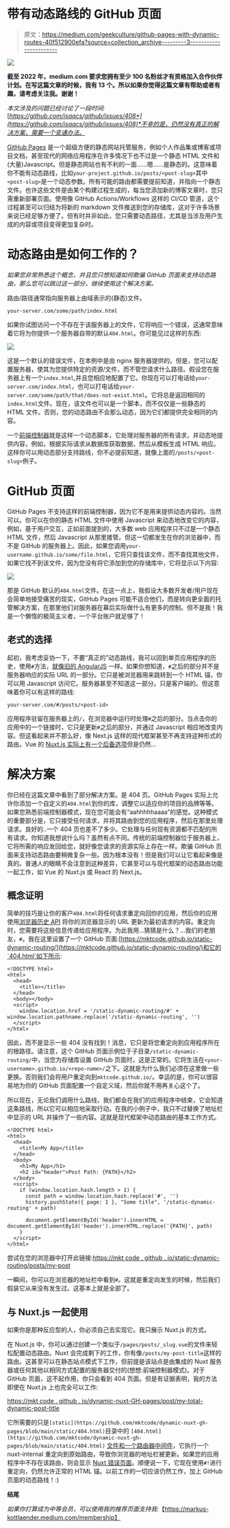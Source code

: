 # 带有动态路线的 GitHub 页面

> 原文：<https://medium.com/geekculture/github-pages-with-dynamic-routes-40f512900efa?source=collection_archive---------3----------------------->

![](img/aedd2c6ad63e1db33737461100413ca3.png)

**截至 2022 年，medium.com 要求您拥有至少 100 名粉丝才有资格加入合作伙伴计划。在写这篇文章的时候，我有 13 个。所以如果你觉得这篇文章有帮助或者有趣，请考虑关注我。谢谢！**

*本文涉及的问题已经讨论了一段时间:*[*https://github.com/isaacs/github/issues/408*](https://github.com/isaacs/github/issues/408)*不幸的是，仍然没有真正的解决方案，需要一个变通办法。*

[GitHub Pages](https://pages.github.com/) 是一个超级方便的静态网站托管服务，例如个人作品集或博客或项目文档，甚至现代的网络应用程序在许多情况下也不过是一个静态 HTML 文件和(大量)Javascript。但是静态网站也有不利的一面……嗯……是静态的。这意味着你不能有动态路线，比如`your-project.github.io/posts/<post-slug>`其中`<post-slug>`是一个动态参数。所有可能的路由都需要提前知道，并指向一个静态文件。也许这些文件是由某个构建过程生成的，每当您添加新的博客文章时，您只需重新部署页面。使用像 GitHub Actions/Workflows 这样的 CI/CD 管道，这个过程甚至可以归结为将新的 markdown 文件推送到您的存储库，这对于许多场景来说已经足够方便了。但有时并非如此，您只需要动态路径，尤其是当涉及用户生成的内容或项目变得更加复杂时。

# 动态路由是如何工作的？

*如果您非常熟悉这个概念，并且您只想知道如何欺骗 GitHub 页面来支持动态路由，那么您可以跳过这一部分，继续使用这个解决方案。*

路由/路径通常指向服务器上由域表示的(静态)文件。

`your-server.com/some/path/index.html`

如果你试图访问一个不存在于该服务器上的文件，它将响应一个错误，这通常意味着它将为你提供一个服务器自带的默认`404.html`。你可能见过这样的东西:

![](img/a9bc08e93bc00f9a0f090e8d7d4a6196.png)

这是一个默认的错误文件，在本例中是由 nginx 服务器提供的。但是，您可以配置服务器，使其为您提供特定的资源/文件，而不管您请求什么路径。假设您在服务器上有一个`index.html`,并且您相应地配置了它。你现在可以打电话给`your-server.com/index.html`，也可以打电话给`your-server.com/some/path/that/does-not-exist.html`。它将总是返回相同的`index.html`文件。现在，该文件也可以是一个脚本，而不仅仅是一些静态的 HTML 文件。否则，您的动态路由不会那么动态，因为它们都提供完全相同的内容。

一个[前端控制器](https://en.wikipedia.org/wiki/Front_controller)就是这样一个动态脚本，它处理对服务器的所有请求，并动态地提供内容，例如，根据实际请求从数据库获取数据，然后从模板生成 HTML 响应。这样你可以用动态部分支持路线，你不必提前知道，就像上面的`/posts/<post-slug>`例子。

# GitHub 页面

GitHub Pages 不支持这样的前端控制器，因为它不是用来提供动态内容的。当然可以。你可以在你的静态 HTML 文件中使用 Javascript 来动态地改变它的内容，例如，基于用户交互，正如前面提到的，大多数 web 应用程序只不过是一个静态 HTML 文件，然后 Javascript 从那里接管。但这一切都发生在你的浏览器中，而不是 GitHub 的服务器上。因此，如果您调用`your-username.github.io/some/file.html`，它将只查找该文件，而不查找其他文件，如果它找不到该文件，因为您没有将它添加到您的存储库中，它将显示以下内容:

![](img/2a6083d4f558927b125537bbea2b9a32.png)

那是 GitHub 默认的`404.html`文件。在这一点上，我假设大多数开发者/用户现在会简单地接受痛苦的现实，GitHub Pages 可能不适合他们，而是转向更全面的托管解决方案，在那里他们对服务器在幕后实际做什么有更多的控制。但不是我！我是一个懒惰的极简主义者，一个平台账户就足够了！

## 老式的选择

起初，我考虑妥协一下，不要“真正的”动态路线，我可以回到单页应用程序的历史，使用`#`方法，[就像旧的 AngularJS](https://www.w3schools.com/angular/tryit.asp?filename=try_ng_routing) 一样。如果你想知道，`#`之后的部分并不是服务器响应的实际 URL 的一部分。它只是被浏览器用来跳转到一个 HTML 锚，你可以用 Javascript 访问它。服务器甚至不知道这一部分。只是客户端的。但这意味着你可以有这样的路线:

`your-server.com/#/posts/<post-id>`

应用程序驻留在服务器上的`/`，在浏览器中运行时处理`#`之后的部分。当点击你的应用中的一个链接时，它只是更新`#`之后的部分，并通过 Javascript 相应地改变内容。但这看起来并不那么好，像 Next.js 这样的现代框架甚至不再支持这种形式的路由。Vue 的 [Nuxt.js 实际上有一个后备选项](https://nuxtjs.org/docs/2.x/configuration-glossary/configuration-router#fallback)但是仍然…

# 解决方案

你已经在这篇文章中看到了部分解决方案。是 404 页。GitHub Pages 实际上允许你添加一个自定义的`404.html`到你的库，调整它以适应你的项目的品牌等等。如果您熟悉前端控制器模式，现在您可能会有“aahhhhhaaaa”的感觉。这种模式的重要部分是，它只接受任何请求，并将其路由到您的应用程序，然后在那里处理请求。良好的..一个 404 页也差不了多少。它处理与任何现有资源都不匹配的所有请求。你知道我想说什么吗？虽然有点不同。传统的前端控制器位于服务器上，它将所需的响应发回给您，就好像您请求的资源实际上存在一样。欺骗 GitHub 页面来支持动态路由要稍微复杂一些。因为根本没有！但是我们可以让它看起来像是真的。普通人的眼睛不会注意到这种差异，它甚至可以与现代框架的动态路由功能一起工作，如 Vue 的 Nuxt.js 或 React 的 Next.js。

## 概念证明

简单的技巧是让你的客户`404.html`将任何请求重定向回你的应用，然后你的应用使用[浏览器历史 API](https://developer.mozilla.org/en-US/docs/Web/API/History_API) 将你的浏览器显示的 URL 更新为最初请求的内容。重定向时，您需要将这些信息传递给应用程序。为此我用…猜猜是什么？…我们的老朋友，`#`。我在这里设置了一个 GitHub 页面:[https://mktcode.github.io/static-dynamic-routing/](https://mktcode.github.io/static-dynamic-routing/)和它的`404.html`如下所示:

```
<!DOCTYPE html>
<html>
  <head>
    <title></title>
  </head>
  <body></body>
  <script>
    window.location.href = '/static-dynamic-routing/#' + window.location.pathname.replace('/static-dynamic-routing', '')
  </script>
</html>
```

因此，而不是显示一些 404 没有找到！消息，它只是将您重定向到应用程序所在的根路径。请注意，这个 GitHub 页面示例位于子目录`/static-dynamic-routing/`中，当您为存储库设置 GitHub 页面时，这是正常的。它将生活在`<your-username>.github.io/<repo-name>/`之下。这就是为什么我们必须在这里做一些更换。否则我们会将用户重定向到`mktcode.github.io/`。幸运的是，你可以很容易地为你的 GitHub 页面配置一个自定义域，然后你就不用再关心这个了。

所以现在，无论我们调用什么路线，我们都会在我们的应用程序中结束，它会知道这条路线，所以它可以相应地采取行动。在我的小例子中，我只不过替换了地址栏中显示的 URL 并操作了一些内容。这就是现代框架中动态路由的基本工作方式。

```
<!DOCTYPE html>
<html>
  <head>
    <title>My App</title>
  </head>
  <body>
    <h1>My App</h1>
    <h2 id="header">Post Path: {PATH}</h2>
  </body>
  <script>
    if (window.location.hash.length > 1) {
      const path = window.location.hash.replace('#', '')
      history.pushState({ page: 1 }, "Some title", '/static-dynamic-routing' + path)

      document.getElementById('header').innerHTML = document.getElementById('header').innerHTML.replace('{PATH}', path)
    }
  </script>
</html>
```

尝试在您的浏览器中打开此链接:[https://mkt code . github . io/static-dynamic-routing/posts/my-post](https://mktcode.github.io/static-dynamic-routing/posts/my-post)

一瞬间，你可以在浏览器的地址栏中看到`#`。这就是重定向发生的时候，然后我们假装它从来没有发生过。这基本上就是全部了。

## 与 Nuxt.js 一起使用

如果你是那种反应型的人，你必须自己去实现它。我只展示 Nuxt.js 的方式。

在 Nuxt.js 中，你可以通过创建一个类似于`/pages/posts/_slug.vue`的文件来轻松配置动态路由。Nuxt 会完成剩下的工作，你有像`/posts/my-post-title`这样的路由。这甚至可以在静态站点模式下工作，但前提是该站点是由集成的 Nuxt 服务器或任何其他以相同方式配置的服务器交付的(想想:前端控制器模式)。对于 GitHub 页面，这不起作用，你只会看到 404 页面。但是有证据表明，我的方法即使在 Nuxt.js 上也完全可以工作:

[https://mkt code . github . io/dynamic-nuxt-GH-pages/post/my-total-dynamic-post-title](https://mktcode.github.io/dynamic-nuxt-gh-pages/post/my-totally-dynamic-post-title)

它所需要的只是`[static](https://github.com/mktcode/dynamic-nuxt-gh-pages/blob/main/static/404.html)`目录中的 `[404.html](https://github.com/mktcode/dynamic-nuxt-gh-pages/blob/main/static/404.html)` [文件和](https://github.com/mktcode/dynamic-nuxt-gh-pages/blob/main/static/404.html)[一个路由器中间件](https://github.com/mktcode/dynamic-nuxt-gh-pages/blob/main/middleware/gh-pages-dynamic-routes.js)，它执行一个 nuxt-internal 重定向到原始路由，导致你浏览器的地址栏被更新。如果您的应用程序中不存在该路由，则会显示 [Nuxt 错误页面](https://nuxtjs.org/docs/2.x/concepts/views/#error-page)。顺便说一下，它现在使用`#!`进行重定向，仍然允许正常的 HTML 锚。以前工作的一切应该仍然工作，加上 GitHub 页面的动态路线！:)

**结尾**

*如果你打算成为中等会员，可以使用我的推荐页面支持我:*【https://markus-kottlaender.medium.com/membership】